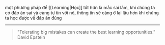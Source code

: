 một phương pháp để [[Learning|Học]] tốt hơn là mắc sai lầm, khi chúng ta có đáp án sai và càng tự tin với nó, thông tin sẽ càng ở lại lâu hơn khi chúng ta học được về đáp án đúng 

---
> "Tolerating big mistakes can create the best learning opportunities." David Epstein
